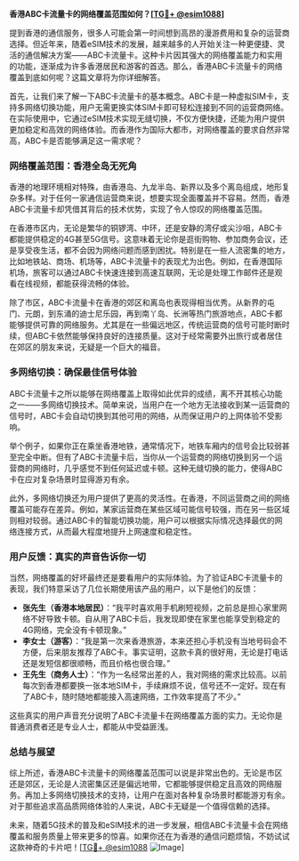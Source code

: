 **香港ABC卡流量卡的网络覆盖范围如何？[[TG💪+ @esim1088](https://t.me/s/esim1088)]**

提到香港的通信服务，很多人可能会第一时间想到高昂的漫游费用和复杂的运营商选择。但近年来，随着eSIM技术的发展，越来越多的人开始关注一种更便捷、灵活的通信解决方案——ABC卡流量卡。这种卡片因其强大的网络覆盖能力和实用的功能，逐渐成为许多香港居民和游客的首选。那么，香港ABC卡流量卡的网络覆盖到底如何呢？这篇文章将为你详细解答。

首先，让我们来了解一下ABC卡流量卡的基本概念。ABC卡是一种虚拟SIM卡，支持多网络切换功能，用户无需更换实体SIM卡即可轻松连接到不同的运营商网络。在实际使用中，它通过eSIM技术实现无缝切换，不仅方便快捷，还能为用户提供更加稳定和高效的网络体验。而香港作为国际大都市，对网络覆盖的要求自然非常高，ABC卡是否能够满足这一需求呢？

### 网络覆盖范围：香港全岛无死角

香港的地理环境相对特殊，由香港岛、九龙半岛、新界以及多个离岛组成，地形复杂多样。对于任何一家通信运营商来说，想要实现全面覆盖并不容易。然而，香港ABC卡流量卡却凭借其背后的技术优势，实现了令人惊叹的网络覆盖范围。

在香港市区内，无论是繁华的铜锣湾、中环，还是安静的湾仔或尖沙咀，ABC卡都能提供稳定的4G甚至5G信号。这意味着无论你是逛街购物、参加商务会议，还是享受夜生活，都不会因为网络问题而感到困扰。特别是在一些人流密集的地方，比如地铁站、商场、机场等，ABC卡流量卡的表现尤为出色。例如，在香港国际机场，旅客可以通过ABC卡快速连接到高速互联网，无论是处理工作邮件还是观看在线视频，都能获得流畅的体验。

除了市区，ABC卡流量卡在香港的郊区和离岛也表现得相当优秀。从新界的屯门、元朗，到东涌的迪士尼乐园，再到南丫岛、长洲等热门旅游地点，ABC卡都能够提供可靠的网络服务。尤其是在一些偏远地区，传统运营商的信号可能时断时续，但ABC卡依然能够保持良好的连接质量。这对于经常需要外出旅行或者居住在郊区的朋友来说，无疑是一个巨大的福音。

### 多网络切换：确保最佳信号体验

ABC卡流量卡之所以能够在网络覆盖上取得如此优异的成绩，离不开其核心功能之一——多网络切换技术。简单来说，当用户在一个地方无法接收到某一运营商的信号时，ABC卡会自动切换到其他可用的网络，从而保证用户的上网体验不受影响。

举个例子，如果你正在乘坐香港地铁，通常情况下，地铁车厢内的信号会比较弱甚至完全中断。但有了ABC卡流量卡后，当你从一个运营商的网络切换到另一个运营商的网络时，几乎感觉不到任何延迟或卡顿。这种无缝切换的能力，使得ABC卡在应对复杂场景时显得游刃有余。

此外，多网络切换还为用户提供了更高的灵活性。在香港，不同运营商之间的网络覆盖可能存在差异。例如，某家运营商在某些区域可能信号较强，而在另一些区域则相对较弱。通过ABC卡的智能切换功能，用户可以根据实际情况选择最优的网络连接方式，从而最大程度地提升上网速度和稳定性。

### 用户反馈：真实的声音告诉你一切

当然，网络覆盖的好坏最终还是要看用户的实际体验。为了验证ABC卡流量卡的表现，我们特意采访了几位长期使用该产品的用户，以下是他们的反馈：

- **张先生（香港本地居民）**：“我平时喜欢用手机刷短视频，之前总是担心家里网络不好导致卡顿。自从用了ABC卡后，我发现即使在家里也能享受到稳定的4G网络，完全没有卡顿现象。”
- **李女士（游客）**：“我是第一次来香港旅游，本来还担心手机没有当地号码会不方便，后来朋友推荐了ABC卡。事实证明，这款卡真的很好用，无论是打电话还是发短信都很顺畅，而且价格也很合理。”
- **王先生（商务人士）**：“作为一名经常出差的人，我对网络的需求比较高。以前每次到香港都要换一张本地SIM卡，手续麻烦不说，信号还不一定好。现在有了ABC卡，随时随地都能接入高速网络，工作效率提高了不少。”

这些真实的用户声音充分说明了ABC卡流量卡在网络覆盖方面的实力。无论你是普通消费者还是专业人士，都能从中受益匪浅。

### 总结与展望

综上所述，香港ABC卡流量卡的网络覆盖范围可以说是非常出色的。无论是市区还是郊区，无论是人流密集区还是偏远地带，它都能够提供稳定且高效的网络服务。再加上多网络切换技术的支持，让用户在面对各种复杂场景时都能游刃有余。对于那些追求高品质网络体验的人来说，ABC卡无疑是一个值得信赖的选择。

未来，随着5G技术的普及和eSIM技术的进一步发展，相信ABC卡流量卡会在网络覆盖和服务质量上带来更多的惊喜。如果你还在为香港的通信问题烦恼，不妨试试这款神奇的卡片吧！[[TG💪+ @esim1088](https://t.me/s/esim1088) ![Image](https://i.postimg.cc/4NQfJmqS/Snipaste-2025-05-13-00-14-12.png)]